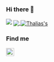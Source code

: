 ### Hi there 👋

<!--
**thaliaberger/thaliaberger** is a ✨ _special_ ✨ repository because its `README.md` (this file) appears on your GitHub profile.

Here are some ideas to get you started:

- 🔭 I’m currently working on ...
- 🌱 I’m currently learning ...
- 👯 I’m looking to collaborate on ...
- 🤔 I’m looking for help with ...
- 💬 Ask me about ...
- 📫 How to reach me: ...
- 😄 Pronouns: ...
- ⚡ Fun fact: ...
-->

<img src="https://i.ibb.co/xSxnsNR/Adicionar-um-subt-tulo-5.png">

<a href="https://github.com/natterstefan/natterstefan">
  <img align="center" src="https://github-readme-stats.vercel.app/api?username=thaliaberger&show_icons=true&theme=synthwave&hide=stars" />
</a>
<a href="https://github.com/natterstefan/natterstefan">
  <img align="center" src="https://github-readme-stats.vercel.app/api/top-langs/?username=thaliaberger&layout=compact&show_icons=true&theme=synthwave" alt=Thalias's GitHub Stats" />
</a>
<br>

### Find me 

<a target="_blank" href="https://www.linkedin.com/in/thaliaberger/">
  <img align="center" alt="LinkdeIN" width="22px" src="https://cdn.jsdelivr.net/npm/simple-icons@v3/icons/linkedin.svg" />
</a>
